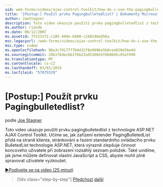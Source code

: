 ```yaml
---
uid: web-forms/videos/ajax-control-toolkit/how-do-i-use-the-pagingbulletedlist-extender-control
title: '[Postup:] Použít prvku Pagingbulletedlist? | Dokumenty Microsoft'
author: JoeStagner
description: Toto video ukazuje použití prvku pagingbulletedlist z technologie ASP.NET AJAX Control Toolkit. Učíme jak PagingBulletedList extende...
ms.author: riande
ms.date: 06/12/2007
ms.assetid: 7f2231f1-c105-499e-b980-c24824bed56a
msc.legacyurl: /web-forms/videos/ajax-control-toolkit/how-do-i-use-the-pagingbulletedlist-extender-control
msc.type: video
ms.openlocfilehash: 90a3c7917777b8432f8e9096e5b0cea920e5be4d
ms.sourcegitcommit: 24b1f6decbb17bb22a45166e5fdb0845c65af498
ms.translationtype: MT
ms.contentlocale: cs-CZ
ms.lasthandoff: 03/01/2019
ms.locfileid: "57075529"
---
```

<a name="how-do-i-use-the-pagingbulletedlist-extender-control"></a>[Postup:] Použít prvku Pagingbulletedlist?
====================
podle [Joe Stagner](https://github.com/JoeStagner)

Toto video ukazuje použití prvku pagingbulletedlist z technologie ASP.NET AJAX Control Toolkit. Učíme se, jak zařízení extender PagingBulletedList přidá na straně klienta, stránkování a řazení standardního ovládacího prvku BulletedList technologie ASP.NET, která výrazně zlepšuje činnost koncového uživatele při zobrazení rozsáhlý seznam položek. Také uvidíme, jak jsme můžete definovat vlastní JavaScript a CSS, abyste mohli plně spravovat uživatele vyzkoušet.

[&#9654;Podívejte se na video (25 minut)](https://channel9.msdn.com/Blogs/ASP-NET-Site-Videos/how-do-i-use-the-pagingbulletedlist-extender-control)

> [!div class="step-by-step"]
> [Předchozí](how-do-i-use-the-aspnet-ajax-listsearch-extender.md)
> [další](how-do-i-use-the-numericupdown-extender-control.md)
